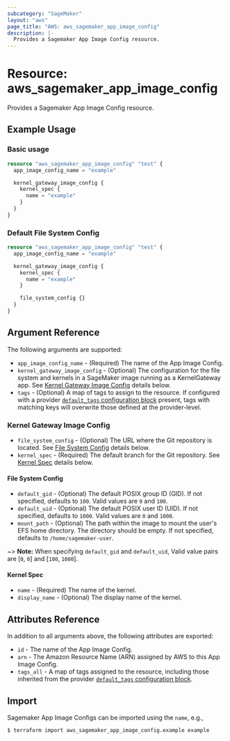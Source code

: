 ```yaml
---
subcategory: "SageMaker"
layout: "aws"
page_title: "AWS: aws_sagemaker_app_image_config"
description: |-
  Provides a Sagemaker App Image Config resource.
---
```


# Resource: aws_sagemaker_app_image_config

Provides a Sagemaker App Image Config resource.

## Example Usage

### Basic usage

```terraform
resource "aws_sagemaker_app_image_config" "test" {
  app_image_config_name = "example"

  kernel_gateway_image_config {
    kernel_spec {
      name = "example"
    }
  }
}
```

### Default File System Config

```terraform
resource "aws_sagemaker_app_image_config" "test" {
  app_image_config_name = "example"

  kernel_gateway_image_config {
    kernel_spec {
      name = "example"
    }

    file_system_config {}
  }
}
```

## Argument Reference

The following arguments are supported:

* `app_image_config_name` - (Required) The name of the App Image Config.
* `kernel_gateway_image_config` - (Optional) The configuration for the file system and kernels in a SageMaker image running as a KernelGateway app. See [Kernel Gateway Image Config](#kernel-gateway-image-config) details below.
* `tags` - (Optional) A map of tags to assign to the resource. If configured with a provider [`default_tags` configuration block](/docs/providers/aws/index.html#default_tags-configuration-block) present, tags with matching keys will overwrite those defined at the provider-level.

### Kernel Gateway Image Config

* `file_system_config` - (Optional) The URL where the Git repository is located. See [File System Config](#file-system-config) details below.
* `kernel_spec` - (Required) The default branch for the Git repository. See [Kernel Spec](#kernel-spec) details below.

#### File System Config

* `default_gid` - (Optional) The default POSIX group ID (GID). If not specified, defaults to `100`. Valid values are `0` and `100`.
* `default_uid` - (Optional) The default POSIX user ID (UID). If not specified, defaults to `1000`. Valid values are `0` and `1000`.
* `mount_path` - (Optional) The path within the image to mount the user's EFS home directory. The directory should be empty. If not specified, defaults to `/home/sagemaker-user`.

~> **Note:** When specifying `default_gid` and `default_uid`, Valid value pairs are [`0`, `0`] and [`100`, `1000`].

#### Kernel Spec

* `name` - (Required) The name of the kernel.
* `display_name` - (Optional) The display name of the kernel.

## Attributes Reference

In addition to all arguments above, the following attributes are exported:

* `id` - The name of the App Image Config.
* `arn` - The Amazon Resource Name (ARN) assigned by AWS to this App Image Config.
* `tags_all` - A map of tags assigned to the resource, including those inherited from the provider [`default_tags` configuration block](/docs/providers/aws/index.html#default_tags-configuration-block).

## Import

Sagemaker App Image Configs can be imported using the `name`, e.g.,

```
$ terraform import aws_sagemaker_app_image_config.example example
```
